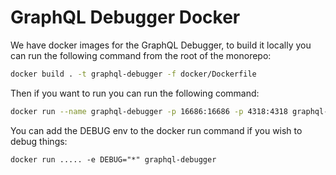 # GraphQL Debugger Docker
We have docker images for the GraphQL Debugger, to build it locally you can run the following command from the root of the monorepo:

```bash
docker build . -t graphql-debugger -f docker/Dockerfile
```

Then if you want to run you can run the following command:

```bash
docker run --name graphql-debugger -p 16686:16686 -p 4318:4318 graphql-debugger
```

You can add the DEBUG env to the docker run command if you wish to debug things: 

```
docker run ..... -e DEBUG="*" graphql-debugger
```